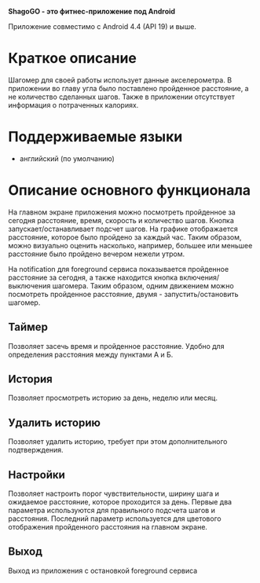 **ShagoGO - это фитнес-приложение под Android**

Приложение совместимо с Android 4.4 (API 19) и выше.

# Краткое описание
Шагомер для своей работы использует данные акселерометра. В приложении во главу угла было поставлено пройденное расстояние, а не количество сделанных шагов. Также в приложении отсутствует информация о потраченных калориях.

# Поддерживаемые языки
- английский (по умолчанию)

# Описание основного функционала
На главном экране приложения можно посмотреть пройденное за сегодня расстояние, время, скорость и количество шагов. Кнопка запускает/останавливает подсчет шагов. На графике отображается расстояние, которое было пройдено за каждый час. Таким образом, можно визуально оценить насколько, например, большее или меньшее расстояние было пройдено вечером нежели утром.

На notification для foreground сервиса показывается пройденное расстояние за сегодня, а также находится кнопка включения/выключения шагомера. Таким образом, одним движением можно посмотреть пройденное расстояние, двумя - запустить/остановить шагомер.

## Таймер
Позволяет засечь время и пройденное расстояние. Удобно для определения расстояния между пунктами А и Б. 

## История
Позволяет просмотреть историю за день, неделю или месяц. 


## Удалить историю
Позволяет удалить историю, требует при этом дополнительного подтверждения.

## Настройки
Позволяет настроить порог чувствительности, ширину шага и ожидаемое расстояние, которое проходится за день. Первые два параметра используются для правильного подсчета шагов и расстояния. Последний параметр используется для цветового отображения пройденного расстояния на главном экране.

## Выход
Выход из приложения с остановкой foreground сервиса
